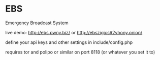 EBS
===

Emergency Broadcast System

live demo: http://ebs.pwny.biz/ or http://ebszigics62vhony.onion/

define your api keys and other settings in include/config.php

requires tor and polipo or similar on port 8118 (or whatever you set it to)
